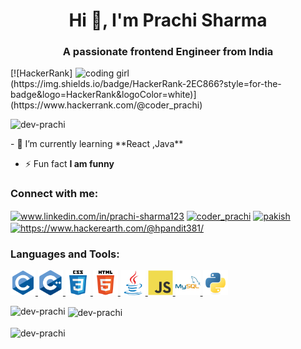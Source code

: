 
<h1 align="center">Hi 👋, I'm Prachi Sharma</h1>
<h3 align="center">A passionate frontend Engineer from India</h3>
<img align="right" width="400" alt="coding girl" src="https://media4.giphy.com/media/v1.Y2lkPTc5MGI3NjExM3J4aTh6bWs5MHc4MWdjOTRsdGY4NWlzenFrYmV2MjkwNThwNml4MyZlcD12MV9pbnRlcm5hbF9naWZfYnlfaWQmY3Q9Zw/BferOKonYOspm28AiB/giphy.gif">
[![HackerRank](https://img.shields.io/badge/HackerRank-2EC866?style=for-the-badge&logo=HackerRank&logoColor=white)](https://www.hackerrank.com/@coder_prachi)
<p align="left"> <img src="https://komarev.com/ghpvc/?username=dev-prachi&label=Profile%20views&color=0e75b6&style=flat" alt="dev-prachi" /> </p>
- 🌱 I’m currently learning **React ,Java**

- ⚡ Fun fact **I am funny**

<h3 align="left">Connect with me:</h3>
<p align="left">
<a href="https://linkedin.com/in/www.linkedin.com/in/prachi-sharma123" target="blank"><img align="center" src="https://raw.githubusercontent.com/rahuldkjain/github-profile-readme-generator/master/src/images/icons/Social/linked-in-alt.svg" alt="www.linkedin.com/in/prachi-sharma123" height="30" width="40" /></a>
<a href="https://www.hackerrank.com/coder_prachi" target="blank"><img align="center" src="https://raw.githubusercontent.com/rahuldkjain/github-profile-readme-generator/master/src/images/icons/Social/hackerrank.svg" alt="coder_prachi" height="30" width="40" /></a>
<a href="https://www.leetcode.com/pakish" target="blank"><img align="center" src="https://raw.githubusercontent.com/rahuldkjain/github-profile-readme-generator/master/src/images/icons/Social/leet-code.svg" alt="pakish" height="30" width="40" /></a>
<a href="https://www.hackerearth.com/https://www.hackerearth.com/@hpandit381/" target="blank"><img align="center" src="https://raw.githubusercontent.com/rahuldkjain/github-profile-readme-generator/master/src/images/icons/Social/hackerearth.svg" alt="https://www.hackerearth.com/@hpandit381/" height="30" width="40" /></a>
</p>

<h3 align="left">Languages and Tools:</h3>
<p align="left"> <a href="https://www.cprogramming.com/" target="_blank" rel="noreferrer"> <img src="https://raw.githubusercontent.com/devicons/devicon/master/icons/c/c-original.svg" alt="c" width="40" height="40"/> </a> <a href="https://www.w3schools.com/cpp/" target="_blank" rel="noreferrer"> <img src="https://raw.githubusercontent.com/devicons/devicon/master/icons/cplusplus/cplusplus-original.svg" alt="cplusplus" width="40" height="40"/> </a> <a href="https://www.w3schools.com/css/" target="_blank" rel="noreferrer"> <img src="https://raw.githubusercontent.com/devicons/devicon/master/icons/css3/css3-original-wordmark.svg" alt="css3" width="40" height="40"/> </a> <a href="https://www.w3.org/html/" target="_blank" rel="noreferrer"> <img src="https://raw.githubusercontent.com/devicons/devicon/master/icons/html5/html5-original-wordmark.svg" alt="html5" width="40" height="40"/> </a> <a href="https://www.java.com" target="_blank" rel="noreferrer"> <img src="https://raw.githubusercontent.com/devicons/devicon/master/icons/java/java-original.svg" alt="java" width="40" height="40"/> </a> <a href="https://developer.mozilla.org/en-US/docs/Web/JavaScript" target="_blank" rel="noreferrer"> <img src="https://raw.githubusercontent.com/devicons/devicon/master/icons/javascript/javascript-original.svg" alt="javascript" width="40" height="40"/> </a> <a href="https://www.mysql.com/" target="_blank" rel="noreferrer"> <img src="https://raw.githubusercontent.com/devicons/devicon/master/icons/mysql/mysql-original-wordmark.svg" alt="mysql" width="40" height="40"/> </a> <a href="https://www.python.org" target="_blank" rel="noreferrer"> <img src="https://raw.githubusercontent.com/devicons/devicon/master/icons/python/python-original.svg" alt="python" width="40" height="40"/> </a> </p>

<p><img align="left" src="https://github-readme-stats.vercel.app/api/top-langs?username=dev-prachi&show_icons=true&locale=en&layout=compact" alt="dev-prachi" /></p>

<p>&nbsp;<img align="center" src="https://github-readme-stats.vercel.app/api?username=dev-prachi&show_icons=true&locale=en" alt="dev-prachi" /></p>

<p><img align="center" src="https://github-readme-streak-stats.herokuapp.com/?user=dev-prachi&" alt="dev-prachi" /></p>
